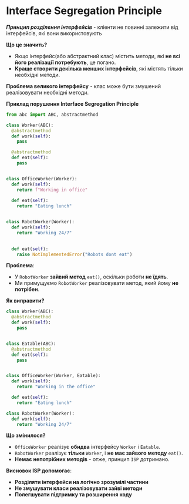# Interface Segregation Principle

***Принцип розділення інтерфейсів*** - кліенти не повинні залежити від інтерфейсів, які вони використовують

**Що це значить?**

- Якщо інтерфейс(або абстрактний клас) містить методи, які **не всі його реалізації потребують**, це погано.
- **Краще створити декілька менших інтерфейсів**, які містять тільки необхідні методи.

**Проблема великого інтерфейсу** - клас може бути змушений реалізовувати необхідні методи.

**Приклад порушення Interface Segregation Principle**

```python
from abc import ABC, abstractmethod

class Worker(ABC):
  @abstractmethod
  def work(self):
    pass 

  @abstractmethod
  def eat(self):
    pass


class OfficeWorker(Worker):
  def work(self):
    return f"Working in office"
  
  def eat(self):
    return "Eating lunch"


class RobotWorker(Worker):
  def work(self):
    return "Working 24/7"

  
  def eat(self):
    raise NotImplementedError("Robots dont eat")

```

**Проблема**:

- У `RobotWorker` **зайвий метод** `eat()`, оскільки роботи **не їдять**.
- Ми примущуємо `RobotWorker` реалізовувати метод, який йому **не потрібен**.

**Як виправити?**

```python
class Worker(ABC):
  @abstractmethod
  def work(self):
    pass


class Eatable(ABC):
  @abstractmethod
  def eat(self):
    pass 


class OfficeWorker(Worker, Eatable):
  def work(self):
    return "Working in the office"

  def eat(self):
    return "Eating lunch"

class RobotWorker(Worker):
  def work(self):
    return "Working 24/7"
```

**Що змінилося?**

- `OfficeWorker` реалізує **обидва** інтерфейсу `Worker` і `Eatable`.
- `RobotWorker` реалізує **тільки** `Worker`, і **не має зайвого методу** `eat()`.
- **Немає непотрібних методів** - отже, принцип `ISP` дотримано.

**Висновок ISP допомогає**:

- **Розділяти інтерфейси на логічно зрозумілі частини**
- **Не змушувати класи реалізовувати зайві методи**
- **Полегшувати підтримку та розширення коду**



